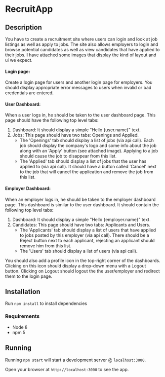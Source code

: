 # RecruitApp

## Description
You have to create a recruitment site where users can login and look at job listings as well as apply to jobs. The site also allows employers to login and browse potential candidates as well as view candidates that have applied to their jobs. I have attached some images that display the kind of layout and ui we expect.

#### Login page:
Create a login page for users and another login page for employers. You should display appropriate error messages to users when invalid or bad credentials are entered.

#### User Dashboard:
When a user logs in, he should be taken to the user dashboard page. This page should have the following top level tabs: 
1. Dashboard: It should display a simple "Hello {user.name}" text.
2. Jobs: This page should have two tabs: Openings and Applied. 
    - The 'Openings' tab should display a list of jobs (via api call). Each job should display the company's logo and some info about the job along with an 'Apply' button (see attached image). Applying to a job should cause the job to disappear from this list.  
    - The 'Applied' tab should display a list of jobs that the user has applied to (via api call). It should have a button called 'Cancel' next to the job that will cancel the application and remove the job from this list. 

#### Employer Dashboard:
When an employer logs in, he should be taken to the employer dashboard page. This dashboard is similar to the user dashboard. It should contain the following top level tabs: 
1. Dashboard: It should display a simple "Hello {employer.name}" text.
2. Candidates: This page should have two tabs: Applicants and Users. 
    - The 'Applicants' tab should display a list of users that have applied to jobs posted by this employer (via api call). There should be a Reject button next to each applicant, rejecting an applicant should remove him from this list. 
    - The 'Users' tab should display a list of users (via api call).

You should also add a profile icon in the top-right corner of the dashboards. Clicking on this icon should display a drop-down menu with a Logout button. Clicking on Logout should logout the the user/employer and redirect them to the login page.

## Installation

Run `npm install` to install dependencies

### Requirements 
- Node 8
- npm 5

## Running

Running `npm start` will start a development server @ `localhost:3000`.

Open your browser at `http://localhost:3000` to see the app.



